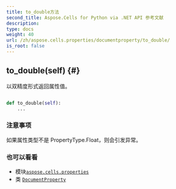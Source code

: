```yaml
---
title: to_double方法
second_title: Aspose.Cells for Python via .NET API 参考文献
description:
type: docs
weight: 40
url: /zh/aspose.cells.properties/documentproperty/to_double/
is_root: false
---
```

##  to_double(self) {#}
以双精度形式返回属性值。



```python

def to_double(self):
    ...
```


### 注意事项

如果属性类型不是 PropertyType.Float，则会引发异常。


### 也可以看看

* 模块[`aspose.cells.properties`](../../)
* 类 [`DocumentProperty`](/cells/python-net/zh/aspose.cells.properties/documentproperty)
